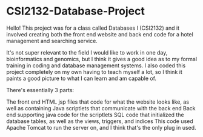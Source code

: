 # CSI2132-Database-Project
Hello! This project was for a class called Databases I (CSI2132) and it involved creating both the front end website and back end code for a hotel management and searching service.

It's not super relevant to the field I would like to work in one day, bioinformatics and genomics, but I think it gives a good idea as to my formal training in coding and database management systems. I also coded this project completely on my own having to teach myself a lot, so I think it paints a good picture to what I can learn and am capable of.

There's essentially 3 parts:

The front end HTML jsp files that code for what the website looks like, as well as containing Java scriptlets that communicate with the back end
Back end supporting java code for the scriptlets
SQL code that initialized the database tables, as well as the views, triggers, and indices
This code used Apache Tomcat to run the server on, and I think that's the only plug in used.
